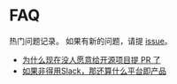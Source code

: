 # FAQ

热门问题记录。 如果有新的问题，请提 [issue](https://github.com/kalencaya/docs/issues)。

* [为什么现在没人愿意给开源项目提 PR 了](https://mp.weixin.qq.com/s/4qstJWHmZ8fUGCssfWlZTQ)
* [如果非得用Slack，那还算什么平台即产品](https://mp.weixin.qq.com/s/xbDW7woQxlimLnJoGtTlwQ)
